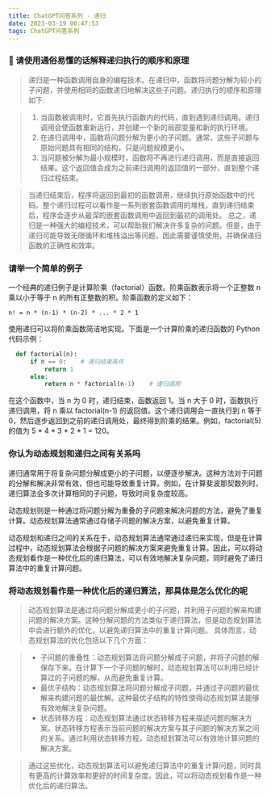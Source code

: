 ```yaml
---
title: ChatGPT问答系列 - 递归
date: 2023-03-19 00:47:53
tags: ChatGPT问答系列
---
```

### 🤔 请使用通俗易懂的话解释递归执行的顺序和原理

>递归是一种函数调用自身的编程技术。在递归中，函数将问题分解为较小的子问题，并使用相同的函数递归地解决这些子问题。递归执行的顺序和原理如下:

>1. 当函数被调用时，它首先执行函数内的代码，直到遇到递归调用。递归调用会使函数重新运行，并创建一个新的局部变量和新的执行环境。
>2. 在递归调用中，函数将问题分解为更小的子问题。通常，这些子问题与原始问题具有相同的结构，只是问题规模更小。
>3. 当问题被分解为最小规模时，函数将不再进行递归调用，而是直接返回结果。这个返回值会成为之前递归调用的返回值的一部分，直到整个递归过程结束。

>当递归结束后，程序将返回到最初的函数调用，继续执行原始函数中的代码。整个递归过程可以看作是一系列嵌套函数调用的堆栈，直到递归结束后，程序会逐步从最深的嵌套函数调用中返回到最初的调用处。
> 总之，递归是一种强大的编程技术，可以帮助我们解决许多复杂的问题。但是，由于递归可能导致无限循环和堆栈溢出等问题，因此需要谨慎使用，并确保递归函数的正确性和效率。

### 请举一个简单的例子

一个经典的递归例子是计算阶乘（factorial）函数。阶乘函数表示将一个正整数 n 乘以小于等于 n 的所有正整数的积。阶乘函数的定义如下：

```n! = n * (n-1) * (n-2) * ... * 2 * 1```

使用递归可以将阶乘函数简洁地实现。下面是一个计算阶乘的递归函数的 Python 代码示例：

```python
  def factorial(n):
      if n == 0:    # 递归结束条件
          return 1
      else:
          return n * factorial(n-1)    # 递归调用
```

在这个函数中，当 n 为 0 时，递归结束，函数返回 1。当 n 大于 0 时，函数执行递归调用，将 n 乘以 factorial(n-1) 的返回值。这个递归调用会一直执行到 n 等于 0，然后逐步返回到之前的递归调用处，最终得到阶乘的结果。例如，factorial(5) 的值为 5 * 4 * 3 * 2 * 1 = 120。

### 你认为动态规划和递归之间有关系吗

 递归通常用于将复杂问题分解成更小的子问题，以便逐步解决。这种方法对于问题的分解和解决非常有效，但也可能导致重复计算。例如，在计算斐波那契数列时，递归算法会多次计算相同的子问题，导致时间复杂度较高。

动态规划则是一种通过将问题分解为重叠的子问题来解决问题的方法，避免了重复计算。动态规划算法通常通过存储子问题的解决方案，以避免重复计算。

动态规划和递归之间的关系在于，动态规划算法通常通过递归来实现，但是在计算过程中，动态规划算法会根据子问题的解决方案来避免重复计算。因此，可以将动态规划看作是一种优化后的递归算法，可以有效地解决复杂问题，同时避免了递归算法中的重复计算问题。

### 将动态规划看作是一种优化后的递归算法，那具体是怎么优化的呢

>动态规划算法是通过将问题分解成更小的子问题，并利用子问题的解来构建问题的解决方案。这种分解问题的方法类似于递归算法，但是动态规划算法中会进行额外的优化，以避免递归算法中的重复计算问题。
>具体而言，动态规划算法的优化包括以下几个方面：

> - 子问题的重叠性：动态规划算法将问题分解成子问题，并将子问题的解保存下来。在计算下一个子问题的解时，动态规划算法可以利用已经计算过的子问题的解，从而避免重复计算。
> - 最优子结构：动态规划算法将问题分解成子问题，并通过子问题的最优解来构建问题的最优解。这种最优子结构的特性使得动态规划算法能够有效地解决复杂问题。
> - 状态转移方程：动态规划算法通过状态转移方程来描述问题的解决方案。状态转移方程表示当前问题的解决方案与其子问题的解决方案之间的关系。通过利用状态转移方程，动态规划算法可以有效地计算问题的解决方案。

>通过这些优化，动态规划算法可以避免递归算法中的重复计算问题，同时具有更高的计算效率和更好的时间复杂度。因此，可以将动态规划看作是一种优化后的递归算法。
